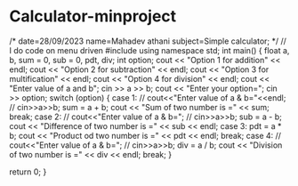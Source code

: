# Calculator-minproject
/*
date=28/09/2023
name=Mahadev athani
subject=Simple calculator;
*/
// I do code on menu driven
#include <iostream>
using namespace std;
int main()
{
  float a, b, sum = 0, sub = 0, pdt, div;
  int option;
  cout << "Option 1 for addition" << endl;
  cout << "Option 2 for subtraction" << endl;
  cout << "Option 3 for multification" << endl;
  cout << "Option 4 for division" << endl;
  cout << "Enter value of a and b";
  cin >> a >> b;
  cout << "Enter your option=";
  cin >> option;
  switch (option)
  {
  case 1:
    // cout<<"Enter value of a & b="<<endl;
    // cin>>a>>b;
    sum = a + b;
    cout << "Sum of two number is =" << sum;
    break;
  case 2:
    // cout<<"Enter value of a & b=";
    // cin>>a>>b;
    sub = a - b;
    cout << "Difference of two number is =" << sub << endl;
  case 3:
    pdt = a * b;
    cout << "Product od two number is =" << pdt << endl;
    break;
  case 4:
    // cout<<"Enter value of a & b=";
    // cin>>a>>b;
    div = a / b;
    cout << "Division of two number is =" << div << endl;
    break;
  }

  return 0;
}
